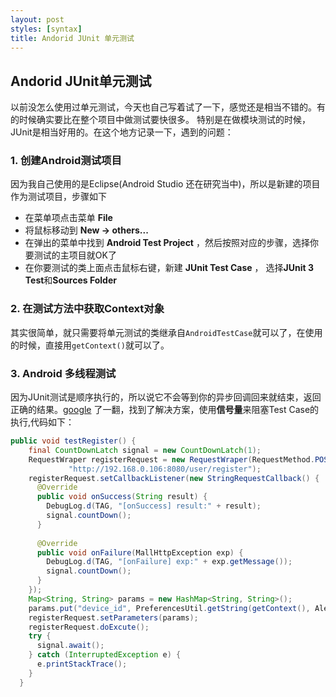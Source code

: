 ```yaml
---
layout: post
styles: [syntax]
title: Andorid JUnit 单元测试
---
```


## Andorid JUnit单元测试

以前没怎么使用过单元测试，今天也自己写着试了一下，感觉还是相当不错的。有的时候确实要比在整个项目中做测试要快很多。
特别是在做模块测试的时候，JUnit是相当好用的。在这个地方记录一下，遇到的问题：

### 1. 创建Android测试项目

因为我自己使用的是Eclipse(Android Studio 还在研究当中)，所以是新建的项目作为测试项目，步骤如下

- 在菜单项点击菜单 **File**
- 将鼠标移动到 **New -> others...**
- 在弹出的菜单中找到 **Android Test Project** ，然后按照对应的步骤，选择你要测试的主项目就OK了
- 在你要测试的类上面点击鼠标右键，新建 **JUnit Test Case** ， 选择**JUnit 3 Test**和**Sources Folder**

### 2. 在测试方法中获取Context对象 

其实很简单，就只需要将单元测试的类继承自`AndroidTestCase`就可以了，在使用的时候，直接用`getContext()`就可以了。

### 3. Android 多线程测试

因为JUnit测试是顺序执行的，所以说它不会等到你的异步回调回来就结束，返回正确的结果。[google](http://www.google.com)
了一翻，找到了解决方案，使用**信号量**来阻塞Test Case的执行,代码如下：

```java
public void testRegister() {
    final CountDownLatch signal = new CountDownLatch(1); 
    RequestWraper registerRequest = new RequestWraper(RequestMethod.POST, 
             "http://192.168.0.106:8080/user/register");
    registerRequest.setCallbackListener(new StringRequestCallback() {
      @Override
      public void onSuccess(String result) {
        DebugLog.d(TAG, "[onSuccess] result:" + result);
        signal.countDown();
      }
      
      @Override
      public void onFailure(MallHttpException exp) {
        DebugLog.d(TAG, "[onFailure] exp:" + exp.getMessage());
        signal.countDown();
      }
    });
    Map<String, String> params = new HashMap<String, String>();
    params.put("device_id", PreferencesUtil.getString(getContext(), AlertmeConfig.PREFERENCE_JPUSH_REGISTID_KEY));
    registerRequest.setParameters(params);
    registerRequest.doExcute();
    try {
      signal.await();
    } catch (InterruptedException e) {
      e.printStackTrace();
    }
  }
```